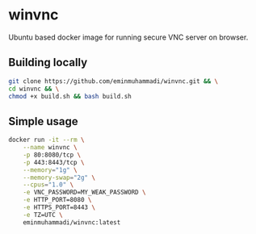 # winvnc

Ubuntu based docker image for running secure VNC server on browser.

## Building locally

```bash
git clone https://github.com/eminmuhammadi/winvnc.git && \
cd winvnc && \
chmod +x build.sh && bash build.sh
```

## Simple usage

```bash
docker run -it --rm \
    --name winvnc \
    -p 80:8080/tcp \
    -p 443:8443/tcp \
    --memory="1g" \
    --memory-swap="2g" \
    --cpus="1.0" \
    -e VNC_PASSWORD=MY_WEAK_PASSWORD \
    -e HTTP_PORT=8080 \
    -e HTTPS_PORT=8443 \
    -e TZ=UTC \
    eminmuhammadi/winvnc:latest
```